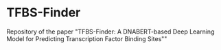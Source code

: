 # TFBS-Finder
Repository of the paper "TFBS-Finder: A DNABERT-based Deep Learning Model for Predicting Transcription Factor Binding Sites""
